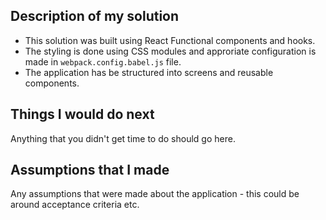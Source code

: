 ## Description of my solution

* This solution was built using React Functional components and hooks.
* The styling is done using CSS modules and approriate configuration is made in `webpack.config.babel.js` file.
* The application has be structured into screens and reusable components.

## Things I would do next

Anything that you didn't get time to do should go here.

## Assumptions that I made

Any assumptions that were made about the application - this could be around acceptance criteria etc.
